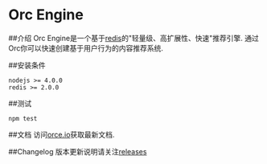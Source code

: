 Orc Engine
=
##介绍
Orc Engine是一个基于[redis](http://redis.io/)的"轻量级、高扩展性、快速"推荐引擎.
通过Orc你可以快速创建基于用户行为的内容推荐系统.

##安装条件
```
nodejs >= 4.0.0
redis >= 2.0.0
```

##测试
```
npm test
```

##文档
访问[orce.io](https://orce.io)获取最新文档.

##Changelog
版本更新说明请关注[releases](https://github.com/baka397/Orc-Engine/releases)